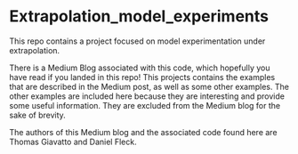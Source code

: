 # Extrapolation_model_experiments
This repo contains a project focused on model experimentation under extrapolation.

There is a Medium Blog associated with this code, which hopefully you have read if you landed in this repo!
This projects contains the examples that are described in the Medium post, as well as some other examples. 
The other examples are included here because they are interesting and provide some useful information. 
They are excluded from the Medium blog for the sake of brevity. 

The authors of this Medium blog and the associated code found here are Thomas Giavatto and Daniel Fleck. 
